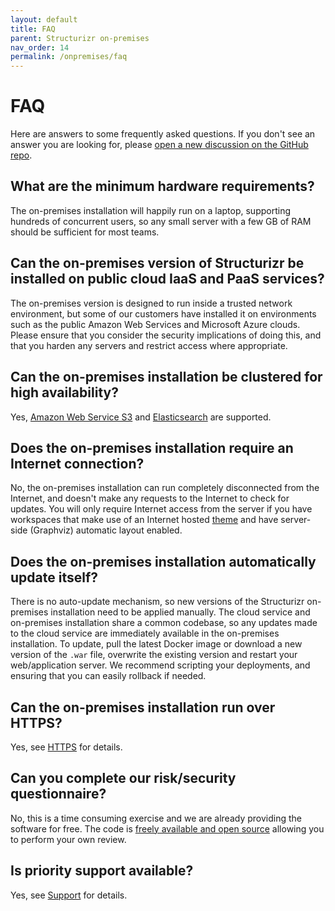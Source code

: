 ```yaml
---
layout: default
title: FAQ
parent: Structurizr on-premises
nav_order: 14
permalink: /onpremises/faq
---
```


# FAQ

Here are answers to some frequently asked questions. If you don't see an answer you are looking for,
please [open a new discussion on the GitHub repo](https://github.com/structurizr/onpremises/discussions).

## What are the minimum hardware requirements?

The on-premises installation will happily run on a laptop, supporting hundreds of concurrent users, so any small server with a few GB of RAM should be sufficient for most teams.

## Can the on-premises version of Structurizr be installed on public cloud IaaS and PaaS services?

The on-premises version is designed to run inside a trusted network environment, but some of our customers have installed it on
environments such as the public Amazon Web Services and Microsoft Azure clouds.
Please ensure that you consider the security implications of doing this, and that you harden any servers and restrict access where appropriate.

## Can the on-premises installation be clustered for high availability?

Yes, [Amazon Web Service S3](/onpremises/data-storage#amazon-web-services-s3) and [Elasticsearch](/onpremises/data-storage#elasticsearch) are supported.

## Does the on-premises installation require an Internet connection?

No, the on-premises installation can run completely disconnected from the Internet, and doesn't make any requests to the Internet to check for updates.
You will only require Internet access from the server if you have workspaces that make use of an Internet hosted [theme](/ui/diagrams/themes) and have server-side (Graphviz) automatic layout enabled.

## Does the on-premises installation automatically update itself?

There is no auto-update mechanism, so new versions of the Structurizr on-premises installation need to be applied manually.
The cloud service and on-premises installation share a common codebase, so any updates made to the cloud service are
immediately available in the on-premises installation. To update, pull the latest Docker image or download a new version of the
`.war` file, overwrite the existing version and restart your web/application server.
We recommend scripting your deployments, and ensuring that you can easily rollback if needed.

## Can the on-premises installation run over HTTPS?

Yes, see [HTTPS](/onpremises/configuration#https) for details.

## Can you complete our risk/security questionnaire?

No, this is a time consuming exercise and we are already providing the software for free.
The code is [freely available and open source](https://github.com/structurizr/onpremises) allowing you to perform your own review.

## Is priority support available?

Yes, see [Support](/onpremises/support) for details.